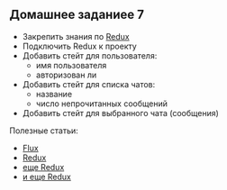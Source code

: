 ## Домашнее заданиее 7

- Закрепить знания по [Redux](https://redux.js.org/)
- Подключить Redux к проекту
- Добавить стейт для пользователя:
  - имя пользователя
  - авторизован ли
- Добавить стейт для списка чатов:
  - название
  - число непрочитанных сообщений
- Добавить стейт для выбранного чата (сообщения)

Полезные статьи:
- [Flux](https://medium.com/russian/%D1%80%D1%83%D0%BA%D0%BE%D0%B2%D0%BE%D0%B4%D1%81%D1%82%D0%B2%D0%BE-%D0%BF%D0%BE-flux-%D0%B2-%D0%BA%D0%B0%D1%80%D1%82%D0%B8%D0%BD%D0%BA%D0%B0%D1%85-d59c03562ea)
- [Redux](https://medium.com/devschacht/redux-step-by-step-e6c42a9b00cd)
- [еще Redux](https://habr.com/company/mailru/blog/303456/)
- [и еще Redux](https://medium.com/russian/a-cartoon-intro-to-redux-e2108896f7e6)

